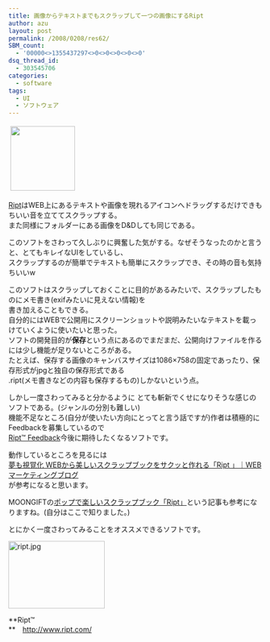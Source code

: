 ```yaml
---
title: 画像からテキストまでもスクラップして一つの画像にするRipt
author: azu
layout: post
permalink: /2008/0208/res62/
SBM_count:
  - '00000<>1355437297<>0<>0<>0<>0<>0'
dsq_thread_id:
  - 303545706
categories:
  - software
tags:
  - UI
  - ソフトウェア
---
```

<img src="http://mozshot.nemui.org/shot?http://www.ript.com/" style="border: medium none " border="0" height="128" hspace="4" vspace="4" width="128" />

[Ript][1]はWEB上にあるテキストや画像を現れるアイコンへドラッグするだけできもちいい音を立ててスクラップする。  
また同様にフォルダーにある画像をD&Dしても同じである。

このソフトをさわって久しぶりに興奮した気がする。なぜそうなったのかと言うと、とてもキレイなUIをしているし、  
スクラップするのが簡単でテキストも簡単にスクラップでき、その時の音も気持ちいいw

このソフトはスクラップしておくことに目的があるみたいで、スクラップしたものにメモ書き(exifみたいに見えない情報)を  
書き加えることもできる。  
自分的にはWEBで公開用にスクリーンショットや説明みたいなテキストを載っけていくように使いたいと思った。  
ソフトの開発目的が**保存**という点にあるのでまだまだ、公開向けファイルを作るには少し機能が足りないところがある。  
たとえば、保存する画像のキャンバスサイズは1086×758の固定であったり、保存形式がjpgと独自の保存形式である  
.ript(メモ書きなどの内容も保存するもの)しかないという点。

しかし一度さわってみると分かるように とても斬新でくせになりそうな感じのソフトである。(ジャンルの分別も難しい)  
機能不足なところ(自分が使いたい方向にとってと言う話ですが)作者は積極的にFeedbackを募集しているので[  
Ript™ Feedback][2]今後に期待したくなるソフトです。

動作しているところを見るには  
[夢も視覚化 WEBから美しいスクラップブックをサクッと作れる「Ript 」｜WEBマーケティングブログ][3]  
が参考になると思います。

MOONGIFTの[ポップで楽しいスクラップブック「Ript」][4]という記事も参考になりますね。(自分はここで知りました。)

とにかく一度さわってみることをオススメできるソフトです。

[<img src="https://efcl.info/wp-content/uploads/2008/02/ript.thumbnail.jpg" alt="ript.jpg" height="134" width="191" />][5]

**Ript™  
**　<http://www.ript.com/>

 [1]: http://www.ript.com/
 [2]: http://www.ript.com/feedback
 [3]: http://web-marketing.zako.org/web-tools/ript-make-beautiful-scrapbooks.html
 [4]: http://www.moongift.jp/2008/02/%e3%83%9d%e3%83%83%e3%83%97%e3%81%a7%e6%a5%bd%e3%81%97%e3%81%84%e3%82%b9%e3%82%af%e3%83%a9%e3%83%83%e3%83%97%e3%83%96%e3%83%83%e3%82%af%e3%80%8cript%e3%80%8d/ "Permalink"
 [5]: https://efcl.info/wp-content/uploads/2008/02/ript.jpg "ript.jpg"
